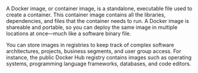 A Docker image, or container image, is a standalone, executable file used to create a container. This container image contains all the libraries, dependencies, and files that the container needs to run. A Docker image is shareable and portable, so you can deploy the same image in multiple locations at once—much like a software binary file. 

You can store images in registries to keep track of complex software architectures, projects, business segments, and user group access. For instance, the public Docker Hub registry contains images such as operating systems, programming language frameworks, databases, and code editors.